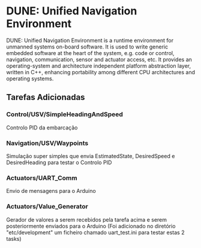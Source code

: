 DUNE: Unified Navigation Environment
======================================

DUNE: Unified Navigation Environment is a runtime environment for unmanned systems on-board software. It is used to write generic embedded software at the heart of the system, e.g. code or control, navigation, communication, sensor and actuator access, etc. It provides an operating-system and architecture independent platform abstraction layer, written in C++, enhancing portability among different CPU architectures and operating systems.


## Tarefas Adicionadas

### Control/USV/SimpleHeadingAndSpeed
Controlo PID da embarcação

### Navigation/USV/Waypoints
Simulação super simples que envia EstimatedState, DesiredSpeed e DesiredHeading para testar o Controlo PID


### Actuators/UART_Comm
Envio de mensagens para o Arduino

### Actuators/Value_Generator
Gerador de valores a serem recebidos pela tarefa acima e serem posteriormente enviados para o Arduino
(Foi adicionado no diretório "etc/development" um ficheiro chamado uart_test.ini para testar estas 2 tasks)
